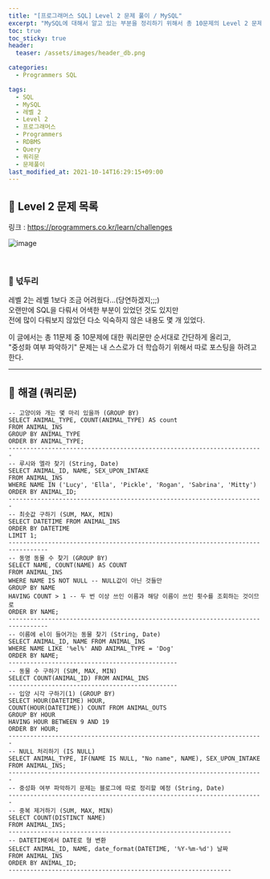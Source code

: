 ```yaml
---
title: "[프로그래머스 SQL] Level 2 문제 풀이 / MySQL"
excerpt: "MySQL에 대해서 알고 있는 부분을 정리하기 위해서 총 10문제의 Level 2 문제를 풀어보았다. (나머지 한 문제는 추후 포스팅 할 예정)"
toc: true
toc_sticky: true
header:
  teaser: /assets/images/header_db.png

categories:
  - Programmers SQL

tags:
  - SQL
  - MySQL
  - 레벨 2
  - Level 2
  - 프로그래머스
  - Programmers
  - RDBMS
  - Query
  - 쿼리문
  - 문제풀이
last_modified_at: 2021-10-14T16:29:15+09:00
---
```


## 🔔 Level 2 문제 목록

링크 : <https://programmers.co.kr/learn/challenges>

![image](https://user-images.githubusercontent.com/78403443/137271317-a8f9cab7-977e-4ced-9387-4b00bf2b12c9.png)

<br>

### 📝 넋두리

레벨 2는 레벨 1보다 조금 어려웠다...(당연하겠지;;;)<br>오랜만에 SQL을 다뤄서 어색한 부분이 있었던 것도 있지만<br>전에 많이 다뤄보지 않았던 다소 익숙하지 않은 내용도 몇 개 있었다.

이 글에서는 총 11문제 중 10문제에 대한 쿼리문만 순서대로 간단하게 올리고,<br>"중성화 여부 파악하기" 문제는 내 스스로가 더 학습하기 위해서 따로 포스팅을 하려고 한다.

---

## 🔐 해결 (쿼리문)

```mysql
-- 고양이와 개는 몇 마리 있을까 (GROUP BY)
SELECT ANIMAL_TYPE, COUNT(ANIMAL_TYPE) AS count 
FROM ANIMAL_INS
GROUP BY ANIMAL_TYPE
ORDER BY ANIMAL_TYPE;
-----------------------------------------------------------------------
-- 루시와 엘라 찾기 (String, Date)
SELECT ANIMAL_ID, NAME, SEX_UPON_INTAKE
FROM ANIMAL_INS
WHERE NAME IN ('Lucy', 'Ella', 'Pickle', 'Rogan', 'Sabrina', 'Mitty')
ORDER BY ANIMAL_ID;
-----------------------------------------------------------------------
-- 최솟값 구하기 (SUM, MAX, MIN)
SELECT DATETIME FROM ANIMAL_INS
ORDER BY DATETIME
LIMIT 1;
---------------------------------------------------------------------------------
-- 동명 동물 수 찾기 (GROUP BY)
SELECT NAME, COUNT(NAME) AS COUNT
FROM ANIMAL_INS
WHERE NAME IS NOT NULL -- NULL값이 아닌 것들만
GROUP BY NAME
HAVING COUNT > 1 -- 두 번 이상 쓰인 이름과 해당 이름이 쓰인 횟수를 조회하는 것이므로
ORDER BY NAME;
---------------------------------------------------------------------------------
-- 이름에 el이 들어가는 동물 찾기 (String, Date)
SELECT ANIMAL_ID, NAME FROM ANIMAL_INS
WHERE NAME LIKE '%el%' AND ANIMAL_TYPE = 'Dog'
ORDER BY NAME;
-----------------------------------------------
-- 동물 수 구하기 (SUM, MAX, MIN)
SELECT COUNT(ANIMAL_ID) FROM ANIMAL_INS
-----------------------------------------------
-- 입양 시각 구하기(1) (GROUP BY)
SELECT HOUR(DATETIME) HOUR,
COUNT(HOUR(DATETIME)) COUNT FROM ANIMAL_OUTS
GROUP BY HOUR
HAVING HOUR BETWEEN 9 AND 19
ORDER BY HOUR;
-----------------------------------------------------------------------
-- NULL 처리하기 (IS NULL)
SELECT ANIMAL_TYPE, IF(NAME IS NULL, "No name", NAME), SEX_UPON_INTAKE
FROM ANIMAL_INS;
-----------------------------------------------------------------------
-- 중성화 여부 파악하기 문제는 블로그에 따로 정리할 예정 (String, Date)
-----------------------------------------------------------------------
-- 중복 제거하기 (SUM, MAX, MIN)
SELECT COUNT(DISTINCT NAME)
FROM ANIMAL_INS;
--------------------------------------------------------------
-- DATETIME에서 DATE로 형 변환
SELECT ANIMAL_ID, NAME, date_format(DATETIME, '%Y-%m-%d') 날짜 
FROM ANIMAL_INS
ORDER BY ANIMAL_ID;
--------------------------------------------------------------
```